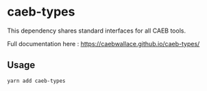 # caeb-types

This dependency shares standard interfaces for all CAEB tools.

Full documentation here : https://caebwallace.github.io/caeb-types/

## Usage

```sh
yarn add caeb-types
```
